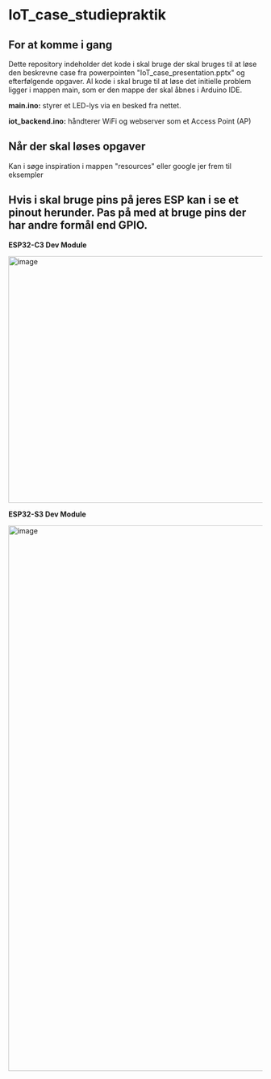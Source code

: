 # IoT_case_studiepraktik

## For at komme i gang

Dette repository indeholder det kode i skal bruge der skal bruges til at løse den beskrevne case fra powerpointen "IoT_case_presentation.pptx" og efterfølgende opgaver.
Al kode i skal bruge til at løse det initielle problem ligger i mappen main, som er den mappe der skal åbnes i Arduino IDE.

**main.ino:** styrer et LED-lys via en besked fra nettet.

**iot_backend.ino:** håndterer WiFi og webserver som et Access Point (AP)


## Når der skal løses opgaver

Kan i søge inspiration i mappen "resources" eller google jer frem til eksempler



## Hvis i skal bruge pins på jeres ESP kan i se et pinout herunder. Pas på med at bruge pins der har andre formål end GPIO.

**ESP32-C3 Dev Module**

<img width="800" height="488" alt="image" src="https://github.com/user-attachments/assets/515bb211-844e-4b50-9cef-3373c35b6f3b" />


**ESP32-S3 Dev Module**

<img width="1584" height="1080" alt="image" src="https://github.com/user-attachments/assets/ea223e17-87a5-40cd-bfa5-3016ac7836e6" />
